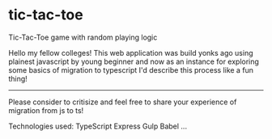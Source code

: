 # tic-tac-toe
Tic-Tac-Toe game with random playing logic

Hello my fellow colleges!
This web application was build yonks ago
using plainest javascript by young beginner and now as an instance
for exploring some basics of migration to typescript I'd describe this process like a fun thing!

***

Please consider to critisize and feel free to share your experience of migration from js to ts!

Technologies used:
TypeScript
Express
Gulp
Babel
...
